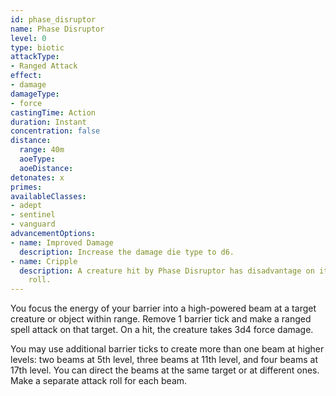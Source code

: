 ```yaml
---
id: phase_disruptor
name: Phase Disruptor
level: 0
type: biotic
attackType:
- Ranged Attack
effect:
- damage
damageType:
- force
castingTime: Action
duration: Instant
concentration: false
distance:
  range: 40m
  aoeType: 
  aoeDistance: 
detonates: x
primes: 
availableClasses:
- adept
- sentinel
- vanguard
advancementOptions:
- name: Improved Damage
  description: Increase the damage die type to d6.
- name: Cripple
  description: A creature hit by Phase Disruptor has disadvantage on its next attack
    roll.
---
```

You focus the energy of your barrier into a high-powered beam at a target creature or object within range. Remove 1
barrier tick and make a ranged spell attack on that target. On a hit, the creature takes 3d4 force damage.

You may use additional barrier ticks to create more than one beam at higher levels: two beams at 5th level, three beams
at 11th level, and four beams at 17th level. You can direct the beams at the same target or at different ones.
Make a separate attack roll for each beam.
